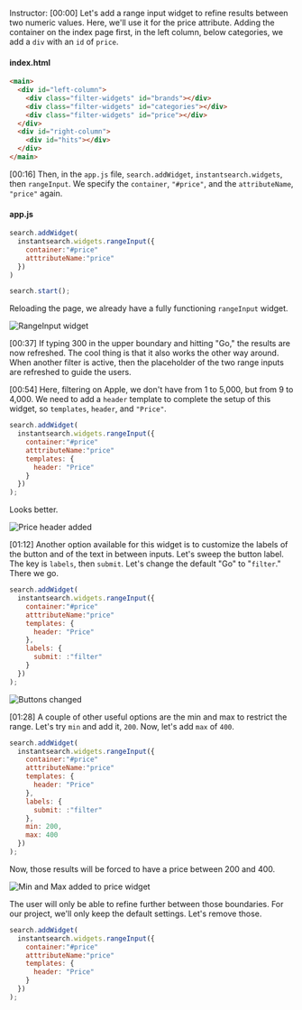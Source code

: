 Instructor: [00:00] Let's add a range input widget to refine results between two numeric values. Here, we'll use it for the price attribute. Adding the container on the index page first, in the left column, below categories, we add a `div` with an `id` of `price`.

#### index.html

```html
<main>
  <div id="left-column">
    <div class="filter-widgets" id="brands"></div>
    <div class="filter-widgets" id="categories"></div>
    <div class="filter-widgets" id="price"></div>
  </div>
  <div id="right-column">
    <div id="hits"></div>
  </div>
</main>
```

[00:16] Then, in the `app.js` file, `search.addWidget`, `instantsearch.widgets`, then `rangeInput`. We specify the `container`, `"#price"`, and the `attributeName`, `"price"` again.

#### app.js

```js
search.addWidget(
  instantsearch.widgets.rangeInput({
    container:"#price"
    atttributeName:"price"
  })
)

search.start();
```

Reloading the page, we already have a fully functioning `rangeInput` widget.

![RangeInput widget](https://res.cloudinary.com/dg3gyk0gu/image/upload/v1552324958/transcript-images/refine-a-dataset-using-a-numeric-range-in-instantsearch-js-with-the-range-input-widget.jpg)

[00:37] If typing 300 in the upper boundary and hitting "Go," the results are now refreshed. The cool thing is that it also works the other way around. When another filter is active, then the placeholder of the two range inputs are refreshed to guide the users.

[00:54] Here, filtering on Apple, we don't have from 1 to 5,000, but from 9 to 4,000. We need to add a `header` template to complete the setup of this widget, so `templates`, `header`, and `"Price"`.

```js
search.addWidget(
  instantsearch.widgets.rangeInput({
    container:"#price"
    atttributeName:"price"
    templates: {
      header: "Price"
    }
  })
);
```

Looks better.

![Price header added](https://res.cloudinary.com/dg3gyk0gu/image/upload/v1552324958/transcript-images/refine-a-dataset-using-a-numeric-range-in-instantsearch-js-with-the-range-input-widget-price-header-added.jpg)

[01:12] Another option available for this widget is to customize the labels of the button and of the text in between inputs. Let's sweep the button label. The key is `labels`, then `submit`. Let's change the default "Go" to "`filter`." There we go.

```js
search.addWidget(
  instantsearch.widgets.rangeInput({
    container:"#price"
    atttributeName:"price"
    templates: {
      header: "Price"
    },
    labels: {
      submit: :"filter"
    }
  })
);
```

![Buttons changed](https://res.cloudinary.com/dg3gyk0gu/image/upload/v1552324958/transcript-images/refine-a-dataset-using-a-numeric-range-in-instantsearch-js-with-the-range-input-widget-buttons-changed.jpg)

[01:28] A couple of other useful options are the min and max to restrict the range. Let's try `min` and add it, `200`. Now, let's add `max` of `400`.

```js
search.addWidget(
  instantsearch.widgets.rangeInput({
    container:"#price"
    atttributeName:"price"
    templates: {
      header: "Price"
    },
    labels: {
      submit: :"filter"
    },
    min: 200,
    max: 400
  })
);
```

Now, those results will be forced to have a price between 200 and 400.

![Min and Max added to price widget](https://res.cloudinary.com/dg3gyk0gu/image/upload/v1552324958/transcript-images/refine-a-dataset-using-a-numeric-range-in-instantsearch-js-with-the-range-input-widget-Min-Max-added.jpg)

The user will only be able to refine further between those boundaries. For our project, we'll only keep the default settings. Let's remove those.

```js
search.addWidget(
  instantsearch.widgets.rangeInput({
    container:"#price"
    atttributeName:"price"
    templates: {
      header: "Price"
    }
  })
);
```
